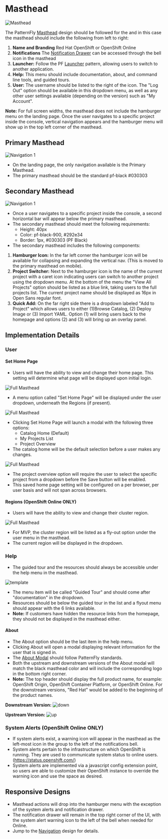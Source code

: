 # Masthead

![Masthead](img/OS-masthead-02.png)  

The PatternFly [Masthead](http://www.patternfly.org/pattern-library/application-framework/masthead/#/design) design should be followed for the and in this case the masthead should include the following from left to right:
1. **Name and Branding** Red Hat OpenShift or OpenShift Online
1. **Notifications** The [Notification Drawer](http://openshift.github.io/openshift-origin-design/web-console/patterns/notifications) can be accessed through the bell icon in the masthead
1. **Launcher:** Follow the PF [Launcher](http://www.patternfly.org/pattern-library/application-framework/launcher/#/design) pattern, allowing users to switch to another application.
1. **Help:** This menu should include documentation, about, and command line tools, and guided tours.
1. **User:** The username should be listed to the right of the icon. The "Log Out" option should be available in this dropdown menu, as well as any other user settings available (depending on the version) such as "My Account".

**Note:** For full screen widths, the masthead does not include the hamburger menu on the landing page. Once the user navigates to a specific project inside the console, vertical navigation appears and the hamburger menu will show up in the top left corner of the masthead.


## Primary Masthead
![Navigation 1](img/PrimaryMasthead.png)  
- On the landing page, the only navigation available is the Primary Masthead.
- The primary masthead should be the standard pf-black #030303

## Secondary Masthead
![Navigation 1](img/SecondaryMasthead.png)  
- Once a user navigates to a specific project inside the console, a second horizontal bar will appear below the primary masthead.
- The secondary masthead should meet the following requirements:
	- Height: 40px
	- Color: pf-black-900, #292e34
	- Border: 1px, #030303 (PF Black)
- The secondary masthead includes the following components:
 1. **Hamburger Icon:** In the far left corner the hamburger icon will be available for collapsing and expanding the vertical nav. (This is moved to the primary masthead on mobile).
 2. **Project Switcher:** Next to the hamburger icon is the name of the current project with a caret icon indicating users can switch to another project using the dropdown menu. At the bottom of the menu the "View All Projects" option should be listed as a blue link, taking users to the full projects list. The current project name should be displayed as 16px in Open Sans regular font.
 3. **Quick Add:** On the far right side there is a dropdown labeled "Add to Project" which allows users to either (1)Browse Catalog, (2) Deploy Image or (3) Import YAML. Option (1) will bring users back to the homepage and options (2) and (3) will bring up an overlay panel.

## Implementation Details

### User

#### Set Home Page
- Users will have the ability to view and change their home page. This setting will determine what page will be displayed upon initial login.

![Full Masthead](img/setHome.png)
- A menu option called "Set Home Page" will be displayed under the user dropdown, underneath the Regions (if present).

![Full Masthead](img/setHome-2.png)
- Clicking Set Home Page will launch a modal with the following three options:
	- Catalog Home (Default)
	- My Projects List
	- Project Overview
- The catalog home will be the default selection before a user makes any changes.

![Full Masthead](img/setHome-3.png)
- The project overview option will require the user to select the specific project from a dropdown before the Save button will be enabled.
- This saved home page setting will be configured on a per browser, per user basis and will not span across browsers.

#### Regions (OpenShift Online ONLY)
- Users will have the ability to view and change their cluster region.

![Full Masthead](img/Region.png)
- For MVP, the cluster region will be listed as a fly-out option under the user menu in the masthead.  
- The current region will be displayed in the dropdown.

### Help
- The guided tour and the resources should always  be accessible under the help menu in the masthead.

![template](img/Navbar-2.png)

- The menu item will be called "Guided Tour" and should come after "documentation" in the dropdown.
- Resources should be below the guided tour in the list and a flyout menu should appear with the 6 links available.
- **Note:** If customers have hidden the resource links from the homepage, they should not be displayed in the masthead either.

#### About
- The About option should be the last item in the help menu.
- Clicking About will open a modal displaying relevant information for the user that is signed in.
- The [About Modal](http://www.patternfly.org/pattern-library/communication/about-modal/) should follow PatternFly standards.
- Both the upstream and downstream versions of the About modal will match the black masthead color and will include the corresponding logo in the bottom right corner.
- **Note:** The top header should display the full product name, for example: OpenShift Origin, OpenShift Container Platform, or OpenShift Online. For the downstream versions, "Red Hat" would be added to the beginning of the product names.

**Downstream Version:**
![down](img/Openshift-Downstream.png)

**Upstream Version:**
![up](img/Openshift-Upstream.png)


### System Alerts (OpenShift Online ONLY)
- If system alerts exist, a warning icon will appear in the masthead as the left-most icon in the group to the left of the notifications bell.
- System alerts pertain to the infrastructure on which OpenShift is running. They are used to communicate system status to online users. (https://status.openshift.com/)
- System alerts are implemented via a javascript config extension point, so users are able to customize their OpenShift instance to override the warning icon and use the space as desired.

## Responsive Designs
- Masthead actions will drop into the hamburger menu with the exception of the system alerts and notification drawer.
- The notification drawer will remain in the top right corner of the UI, with the system alert warning icon to the left of the bell when needed for Online.
- Jump to the [Navigation](http://openshift.github.io/openshift-origin-design/web-console/patterns/navigation) design for details.
